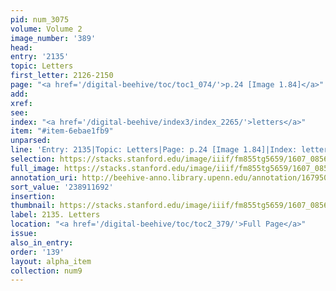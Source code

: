 ```yaml
---
pid: num_3075
volume: Volume 2
image_number: '389'
head:
entry: '2135'
topic: Letters
first_letter: 2126-2150
page: "<a href='/digital-beehive/toc/toc1_074/'>p.24 [Image 1.84]</a>"
add:
xref:
see:
index: "<a href='/digital-beehive/index3/index_2265/'>letters</a>"
item: "#item-6ebae1fb9"
unparsed:
line: 'Entry: 2135|Topic: Letters|Page: p.24 [Image 1.84]|Index: letters|#item-6ebae1fb9'
selection: https://stacks.stanford.edu/image/iiif/fm855tg5659/1607_0856/386,1692,2847,281/full/0/default.jpg
full_image: https://stacks.stanford.edu/image/iiif/fm855tg5659/1607_0856/full/full/0/default.jpg
annotation_uri: http://beehive-anno.library.upenn.edu/annotation/1679506725648
sort_value: '238911692'
insertion:
thumbnail: https://stacks.stanford.edu/image/iiif/fm855tg5659/1607_0856/386,1692,600,180/250,/0/default.jpg
label: 2135. Letters
location: "<a href='/digital-beehive/toc/toc2_379/'>Full Page</a>"
issue:
also_in_entry:
order: '139'
layout: alpha_item
collection: num9
---
```

